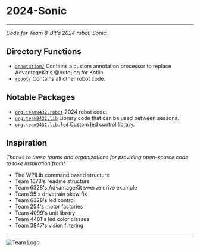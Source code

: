 # 2024-Sonic

---
_Code for Team 8-Bit's 2024 robot, Sonic._

## Directory Functions

- [`annotation/`](annotation/src/main/kotlin/org/team9432/lib/annotation) Contains a custom annotation processor to
  replace AdvantageKit's @AutoLog for Kotlin.
- [`robot/`](robot/src/main/kotlin/org/team9432) Contains all other robot code.

## Notable Packages

- [`org.team9432.robot`](robot/src/main/kotlin/org/team9432/robot) 2024 robot code.
- [`org.team9432.lib`](robot/src/main/kotlin/org/team9432/lib) Library code that can be used between seasons.
- [`org.team9432.lib.led`](robot/src/main/kotlin/org/team9432/lib/led) Custom led control library.

## Inspiration

_Thanks to these teams and organizations for providing open-source code to take inspiration from!_

- The WPILib command based structure
- Team 1678's readme structure
- Team 6328's AdvantageKit swerve drive example
- Team 95's drivetrain skew fix
- Team 6328's led control
- Team 254's motor factories
- Team 4099's unit library
- Team 4481's led color classes
- Team 3847's vision filtering

---

![Team Logo](https://github.com/Team-8-bit/2024-Sonic/assets/87742096/9f2b265a-bd20-4c62-a7e0-9c9973b29a20)

